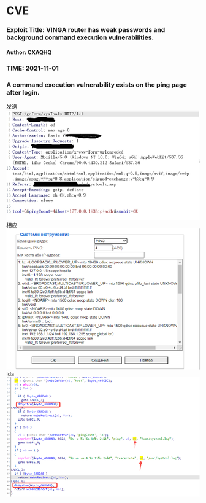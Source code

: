 # CVE


### Exploit Title: VINGA router has weak passwords and background command execution vulnerabilities.
#### Author: CXAQHQ
### TIME: 2021-11-01

### A command execution vulnerability exists on the ping page after login.
发送
![avatar](post.jpg)
相应
![avatar](222.png)
ida
![avatar](333.png)
